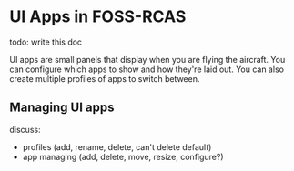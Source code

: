 # UI Apps in FOSS-RCAS

todo: write this doc

UI apps are small panels that display when you are flying the aircraft. You can configure which apps to show and how they're laid out. You can also create multiple profiles of apps to switch between.

## Managing UI apps

discuss:
- profiles (add, rename, delete, can't delete default)
- app managing (add, delete, move, resize, configure?)